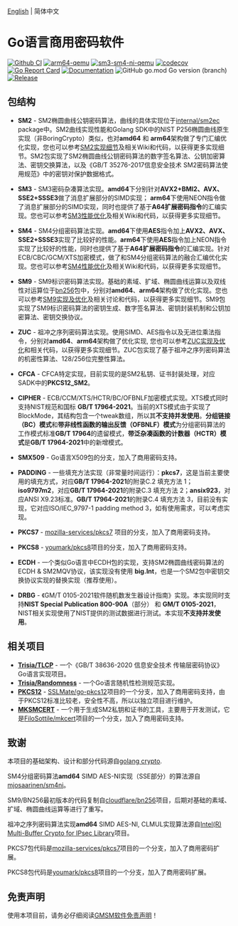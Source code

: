 [English](README.md) | 简体中文

# Go语言商用密码软件

[![Github CI](https://github.com/emmansun/gmsm/actions/workflows/ci.yml/badge.svg)](https://github.com/emmansun/gmsm/actions/workflows/ci.yml)
[![arm64-qemu](https://github.com/emmansun/gmsm/actions/workflows/test_qemu.yml/badge.svg)](https://github.com/emmansun/gmsm/actions/workflows/test_qemu.yml)
[![sm3-sm4-ni-qemu](https://github.com/emmansun/gmsm/actions/workflows/test_sm_ni.yml/badge.svg)](https://github.com/emmansun/gmsm/actions/workflows/test_sm_ni.yml)
[![codecov](https://codecov.io/gh/emmansun/gmsm/branch/main/graph/badge.svg?token=Otdi8m8sFj)](https://codecov.io/gh/emmansun/gmsm)
[![Go Report Card](https://goreportcard.com/badge/github.com/emmansun/gmsm)](https://goreportcard.com/report/github.com/emmansun/gmsm)
[![Documentation](https://godoc.org/github.com/emmansun/gmsm?status.svg)](https://godoc.org/github.com/emmansun/gmsm)
![GitHub go.mod Go version (branch)](https://img.shields.io/github/go-mod/go-version/emmansun/gmsm)
[![Release](https://img.shields.io/github/release/emmansun/gmsm/all.svg)](https://github.com/emmansun/gmsm/releases)

## 包结构
* **SM2** - SM2椭圆曲线公钥密码算法，曲线的具体实现位于[internal/sm2ec](https://github.com/emmansun/gmsm/tree/main/internal/sm2ec) package中。SM2曲线实现性能和Golang SDK中的NIST P256椭圆曲线原生实现（非BoringCrypto）类似，也对**amd64** 和 **arm64**架构做了专门汇编优化实现，您也可以参考[SM2实现细节](https://github.com/emmansun/gmsm/wiki/SM2%E6%80%A7%E8%83%BD%E4%BC%98%E5%8C%96)及相关Wiki和代码，以获得更多实现细节。SM2包实现了SM2椭圆曲线公钥密码算法的数字签名算法、公钥加密算法、密钥交换算法，以及《GB/T 35276-2017信息安全技术 SM2密码算法使用规范》中的密钥对保护数据格式。

* **SM3** - SM3密码杂凑算法实现。**amd64**下分别针对**AVX2+BMI2、AVX、SSE2+SSSE3**做了消息扩展部分的SIMD实现； **arm64**下使用NEON指令做了消息扩展部分的SIMD实现，同时也提供了基于**A64扩展密码指令**的汇编实现。您也可以参考[SM3性能优化](https://github.com/emmansun/gmsm/wiki/SM3%E6%80%A7%E8%83%BD%E4%BC%98%E5%8C%96)及相关Wiki和代码，以获得更多实现细节。

* **SM4** - SM4分组密码算法实现。**amd64**下使用**AES**指令加上**AVX2、AVX、SSE2+SSSE3**实现了比较好的性能。**arm64**下使用**AES**指令加上NEON指令实现了比较好的性能，同时也提供了基于**A64扩展密码指令**的汇编实现。针对ECB/CBC/GCM/XTS加密模式，做了和SM4分组密码算法的融合汇编优化实现。您也可以参考[SM4性能优化](https://github.com/emmansun/gmsm/wiki/SM4%E6%80%A7%E8%83%BD%E4%BC%98%E5%8C%96)及相关Wiki和代码，以获得更多实现细节。

* **SM9** - SM9标识密码算法实现。基础的素域、扩域、椭圆曲线运算以及双线性对运算位于[bn256](https://github.com/emmansun/gmsm/tree/main/sm9/bn256)包中，分别对**amd64**、**arm64**架构做了优化实现。您也可以参考[SM9实现及优化](https://github.com/emmansun/gmsm/wiki/SM9%E5%AE%9E%E7%8E%B0%E5%8F%8A%E4%BC%98%E5%8C%96)及相关讨论和代码，以获得更多实现细节。SM9包实现了SM9标识密码算法的密钥生成、数字签名算法、密钥封装机制和公钥加密算法、密钥交换协议。

* **ZUC** - 祖冲之序列密码算法实现。使用SIMD、AES指令以及无进位乘法指令，分别对**amd64**、**arm64**架构做了优化实现, 您也可以参考[ZUC实现及优化](https://github.com/emmansun/gmsm/wiki/Efficient-Software-Implementations-of-ZUC)和相关代码，以获得更多实现细节。ZUC包实现了基于祖冲之序列密码算法的机密性算法、128/256位完整性算法。

* **CFCA** - CFCA特定实现，目前实现的是SM2私钥、证书封装处理，对应SADK中的**PKCS12_SM2**。

* **CIPHER** - ECB/CCM/XTS/HCTR/BC/OFBNLF加密模式实现。XTS模式同时支持NIST规范和国标 **GB/T 17964-2021**。当前的XTS模式由于实现了BlockMode，其结构包含一个tweak数组，所以其**不支持并发使用**。**分组链接（BC）模式**和**带非线性函数的输出反馈（OFBNLF）模式**为分组密码算法的工作模式标准**GB/T 17964**的遗留模式，**带泛杂凑函数的计数器（HCTR）模式**是**GB/T 17964-2021**中的新增模式。

* **SMX509** - Go语言X509包的分支，加入了商用密码支持。

* **PADDING** - 一些填充方法实现（非常量时间运行）：**pkcs7**，这是当前主要使用的填充方式，对应**GB/T 17964-2021**的附录C.2 填充方法 1；**iso9797m2**，对应**GB/T 17964-2021**的附录C.3 填充方法 2；**ansix923**，对应ANSI X9.23标准。**GB/T 17964-2021**的附录C.4 填充方法 3，目前没有实现，它对应ISO/IEC_9797-1 padding method 3，如有使用需求，可以考虑实现。

* **PKCS7** - [mozilla-services/pkcs7](https://github.com/mozilla-services/pkcs7) 项目的分支，加入了商用密码支持。

* **PKCS8** - [youmark/pkcs8](https://github.com/youmark/pkcs8)项目的分支，加入了商用密码支持。

* **ECDH** - 一个类似Go语言中ECDH包的实现，支持SM2椭圆曲线密码算法的ECDH & SM2MQV协议，该实现没有使用 **big.Int**，也是一个SM2包中密钥交换协议实现的替换实现（推荐使用）。

* **DRBG** - 《GM/T 0105-2021软件随机数发生器设计指南》实现。本实现同时支持**NIST Special Publication 800-90A**（部分） 和 **GM/T 0105-2021**，NIST相关实现使用了NIST提供的测试数据进行测试。本实现**不支持并发使用**。

## 相关项目
* **[Trisia/TLCP](https://github.com/Trisia/gotlcp)** - 一个《GB/T 38636-2020 信息安全技术 传输层密码协议》Go语言实现项目。 
* **[Trisia/Randomness](https://github.com/Trisia/randomness)** - 一个Go语言随机性检测规范实现。
* **[PKCS12](https://github.com/emmansun/go-pkcs12)** - [SSLMate/go-pkcs12](https://github.com/SSLMate/go-pkcs12)项目的一个分支，加入了商用密码支持，由于PKCS12标准比较老，安全性不高，所以以独立项目进行维护。
* **[MKSMCERT](https://github.com/emmansun/mksmcert)** - 一个用于生成SM2私钥和证书的工具，主要用于开发测试，它是[FiloSottile/mkcert](https://github.com/FiloSottile/mkcert)项目的一个分支，加入了商用密码支持。

## 致谢
本项目的基础架构、设计和部分代码源自[golang crypto](https://github.com/golang/go/commits/master/src/crypto).

SM4分组密码算法**amd64** SIMD AES-NI实现（SSE部分）的算法源自[mjosaarinen/sm4ni](https://github.com/mjosaarinen/sm4ni)。

SM9/BN256最初版本的代码复制自[cloudflare/bn256](https://github.com/cloudflare/bn256)项目，后期对基础的素域、扩域、椭圆曲线运算等进行了重写。

祖冲之序列密码算法实现**amd64** SIMD AES-NI, CLMUL实现算法源自[Intel(R) Multi-Buffer Crypto for IPsec Library](https://github.com/intel/intel-ipsec-mb/)项目。

PKCS7包代码是[mozilla-services/pkcs7](https://github.com/mozilla-services/pkcs7)项目的一个分支，加入了商用密码扩展。

PKCS8包代码是[youmark/pkcs8](https://github.com/youmark/pkcs8)项目的一个分支，加入了商用密码扩展。

## 免责声明

使用本项目前，请务必仔细阅读[GMSM软件免责声明](DISCLAIMER.md)！
